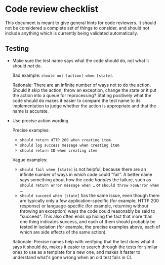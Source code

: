 # Code review checklist

This document is meant to give general hints for code reviewers. It should not be considered a complete set of things to consider, and should not include anything which is currently being validated automatically.

## Testing

- Make sure the test name says what the code should do, not what it should *not* do.

   Bad example: `should not [action] when [state]`.

   Rationale: There are an infinite number of ways not to do the action. Should it skip the action, throw an exception, change the state or it put the action into a queue for reprocessing? Stating positively what the code should do makes it easier to compare the test name to its implementation to judge whether the action is appropriate and that the name is accurate.

- Use precise action wording.

   Precise examples:

   - `should return HTTP 200 when creating item`
   - `should log success message when creating item`
   - `should return ID when creating item`

   Vague examples:

   - `should fail when [state]` is not helpful, because there are an infinite number of ways in which code could "fail". A better name says something about how the code *handles* the failure, such as `should return error message when …` or `should throw FooError when …`.
  - `should succeed when [state]` has the same issue, even though there are typically only a few application-specific (for example, HTTP 200 response) or language-specific (for example, returning without throwing an exception) ways the code could reasonably be said to "succeed". This also often ends up hiding the fact that more than one thing indicates success, and each of them should probably be tested in isolation (for example, the precise examples above, each of which are side effects of the same action).

   Rationale: Precise names help with verifying that the test does what it says it should do, makes it easier to search through the tests for similar ones to use as a template for a new one, and makes it faster to understand what's gone wrong when an old test fails in CI.
